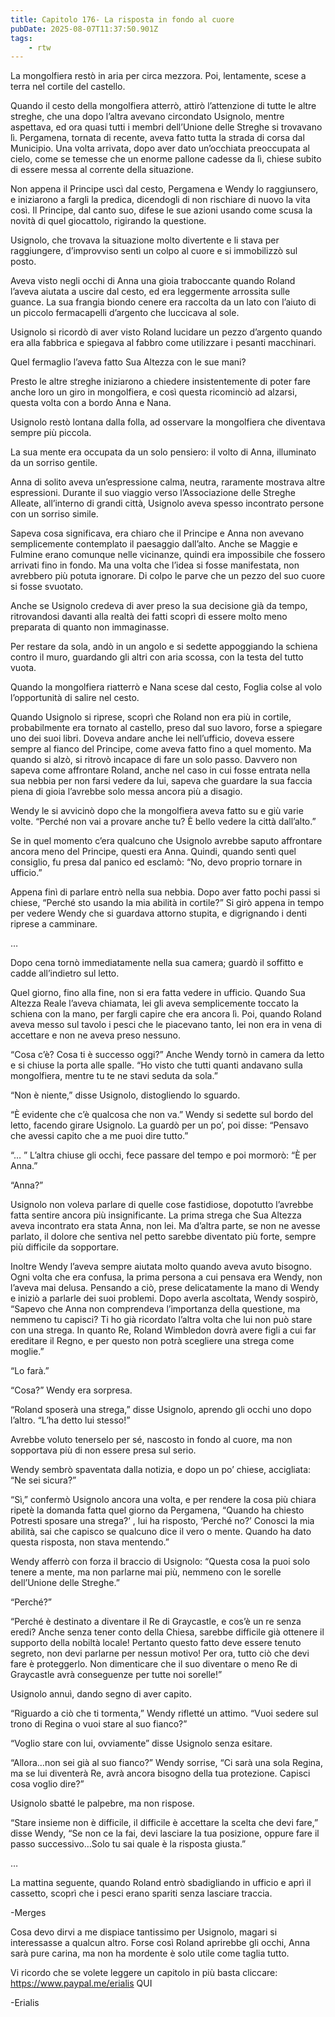 ```yaml
---
title: Capitolo 176- La risposta in fondo al cuore
pubDate: 2025-08-07T11:37:50.901Z
tags:
    - rtw
---
```







La mongolfiera restò in aria per circa mezzora. Poi, lentamente, scese a terra nel cortile del castello.


Quando il cesto della mongolfiera atterrò, attirò l’attenzione di tutte le altre streghe, che una dopo l’altra avevano circondato Usignolo, mentre aspettava, ed ora quasi tutti i membri dell’Unione delle Streghe si trovavano lì. Pergamena, tornata di recente, aveva fatto tutta la strada di corsa dal Municipio. Una volta arrivata, dopo aver dato un’occhiata preoccupata al cielo, come se temesse che un enorme pallone cadesse da lì, chiese subito di essere messa al corrente della situazione.


Non appena il Principe uscì dal cesto, Pergamena e Wendy lo raggiunsero, e iniziarono a fargli la predica, dicendogli di non rischiare di nuovo la vita così. Il Principe, dal canto suo, difese le sue azioni usando come scusa la novità di quel giocattolo, rigirando la questione.


Usignolo, che trovava la situazione molto divertente e li stava per raggiungere, d’improvviso sentì un colpo al cuore e si immobilizzò sul posto.


Aveva visto negli occhi di Anna una gioia traboccante quando Roland l’aveva aiutata a uscire dal cesto, ed era leggermente arrossita sulle guance. La sua frangia biondo cenere era raccolta da un lato con l’aiuto di un piccolo fermacapelli d’argento che luccicava al sole.


Usignolo si ricordò di aver visto Roland lucidare un pezzo d’argento quando era alla fabbrica e spiegava al fabbro come utilizzare i pesanti macchinari.


Quel fermaglio l’aveva fatto Sua Altezza con le sue mani?


Presto le altre streghe iniziarono a chiedere insistentemente di poter fare anche loro un giro in mongolfiera, e così questa ricominciò ad alzarsi, questa volta con a bordo Anna e Nana.


Usignolo restò lontana dalla folla, ad osservare la mongolfiera che diventava sempre più piccola.


La sua mente era occupata da un solo pensiero: il volto di Anna, illuminato da un sorriso gentile.


Anna di solito aveva un’espressione calma, neutra, raramente mostrava altre espressioni. Durante il suo viaggio verso l’Associazione delle Streghe Alleate, all’interno di grandi città, Usignolo aveva spesso incontrato persone con un sorriso simile.


Sapeva cosa significava, era chiaro che il Principe e Anna non avevano semplicemente contemplato il paesaggio dall’alto. Anche se Maggie e Fulmine erano comunque nelle vicinanze, quindi era impossibile che fossero arrivati fino in fondo. Ma una volta che l’idea si fosse manifestata, non avrebbero più potuta ignorare. Di colpo le parve che un pezzo del suo cuore si fosse svuotato.


Anche se Usignolo credeva di aver preso la sua decisione già da tempo, ritrovandosi davanti alla realtà dei fatti scoprì di essere molto meno preparata di quanto non immaginasse.


Per restare da sola, andò in un angolo e si sedette appoggiando la schiena contro il muro, guardando gli altri con aria scossa, con la testa del tutto vuota.


Quando la mongolfiera riatterrò e Nana scese dal cesto, Foglia colse al volo l’opportunità di salire nel cesto.


Quando Usignolo si riprese, scoprì che Roland non era più in cortile, probabilmente era tornato al castello, preso dal suo lavoro, forse a spiegare uno dei suoi libri. Doveva andare anche lei nell’ufficio, doveva essere sempre al fianco del Principe, come aveva fatto fino a quel momento. Ma quando si alzò, si ritrovò incapace di fare un solo passo. Davvero non sapeva come affrontare Roland, anche nel caso in cui fosse entrata nella sua nebbia per non farsi vedere da lui, sapeva che guardare la sua faccia piena di gioia l’avrebbe solo messa ancora più a disagio.


Wendy le si avvicinò dopo che la mongolfiera aveva fatto su e giù varie volte. “Perché non vai a provare anche tu? È bello vedere la città dall’alto.”


Se in quel momento c’era qualcuno che Usignolo avrebbe saputo affrontare ancora meno del Principe, questi era Anna. Quindi, quando sentì quel consiglio, fu presa dal panico ed esclamò: “No, devo proprio tornare in ufficio.”


Appena finì di parlare entrò nella sua nebbia. Dopo aver fatto pochi passi si chiese, “Perché sto usando la mia abilità in cortile?” Si girò appena in tempo per vedere Wendy che si guardava attorno stupita, e digrignando i denti riprese a camminare.


…


Dopo cena tornò immediatamente nella sua camera; guardò il soffitto e cadde all’indietro sul letto.


Quel giorno, fino alla fine, non si era fatta vedere in ufficio. Quando Sua Altezza Reale l’aveva chiamata, lei gli aveva semplicemente toccato la schiena con la mano, per fargli capire che era ancora lì. Poi, quando Roland aveva messo sul tavolo i pesci che le piacevano tanto, lei non era in vena di accettare e non ne aveva preso nessuno.


“Cosa c’è? Cosa ti è successo oggi?” Anche Wendy tornò in camera da letto e si chiuse la porta alle spalle. “Ho visto che tutti quanti andavano sulla mongolfiera, mentre tu te ne stavi seduta da sola.”


“Non è niente,” disse Usignolo, distogliendo lo sguardo.


“È evidente che c’è qualcosa che non va.” Wendy si sedette sul bordo del letto, facendo girare Usignolo. La guardò per un po’, poi disse: “Pensavo che avessi capito che a me puoi dire tutto.”


“… ” L’altra chiuse gli occhi, fece passare del tempo e poi mormorò: “È per Anna.”


“Anna?”


Usignolo non voleva parlare di quelle cose fastidiose, dopotutto l’avrebbe fatta sentire ancora più insignificante. La prima strega che Sua Altezza aveva incontrato era stata Anna, non lei. Ma d’altra parte, se non ne avesse parlato, il dolore che sentiva nel petto sarebbe diventato più forte, sempre più difficile da sopportare.


Inoltre Wendy l’aveva sempre aiutata molto quando aveva avuto bisogno. Ogni volta che era confusa, la prima persona a cui pensava era Wendy, non l’aveva mai delusa. Pensando a ciò, prese delicatamente la mano di Wendy e iniziò a parlarle dei suoi problemi. Dopo averla ascoltata, Wendy sospirò, “Sapevo che Anna non comprendeva l’importanza della questione, ma nemmeno tu capisci? Ti ho già ricordato l’altra volta che lui non può stare con una strega. In quanto Re, Roland Wimbledon dovrà avere figli a cui far ereditare il Regno, e per questo non potrà scegliere una strega come moglie.”


“Lo farà.”


“Cosa?” Wendy era sorpresa.


“Roland sposerà una strega,” disse Usignolo, aprendo gli occhi uno dopo l’altro. “L’ha detto lui stesso!”


Avrebbe voluto tenerselo per sé, nascosto in fondo al cuore, ma non sopportava più di non essere presa sul serio.


Wendy sembrò spaventata dalla notizia, e dopo un po’ chiese, accigliata: “Ne sei sicura?”


“Sì,” confermò Usignolo ancora una volta, e per rendere la cosa più chiara ripetè la domanda fatta quel giorno da Pergamena, “Quando ha chiesto Potresti sposare una strega?’ , lui ha risposto, ‘Perché no?’ Conosci la mia abilità, sai che capisco se qualcuno dice il vero o mente. Quando ha dato questa risposta, non stava mentendo.”


Wendy afferrò con forza il braccio di Usignolo: “Questa cosa la puoi solo tenere a mente, ma non parlarne mai più, nemmeno con le sorelle dell’Unione delle Streghe.”


“Perché?”


“Perché è destinato a diventare il Re di Graycastle, e cos’è un re senza eredi? Anche senza tener conto della Chiesa, sarebbe difficile già ottenere il supporto della nobiltà locale! Pertanto questo fatto deve essere tenuto segreto, non devi parlarne per nessun motivo! Per ora, tutto ciò che devi fare è proteggerlo. Non dimenticare che il suo diventare o meno Re di Graycastle avrà conseguenze per tutte noi sorelle!”


Usignolo annuì, dando segno di aver capito.


“Riguardo a ciò che ti tormenta,” Wendy rifletté un attimo. “Vuoi sedere sul trono di Regina o vuoi stare al suo fianco?”


“Voglio stare con lui, ovviamente” disse Usignolo senza esitare.


“Allora…non sei già al suo fianco?” Wendy sorrise, “Ci sarà una sola Regina, ma se lui diventerà Re, avrà ancora bisogno della tua protezione. Capisci cosa voglio dire?”


Usignolo sbatté le palpebre, ma non rispose.


“Stare insieme non è difficile, il difficile è accettare la scelta che devi fare,” disse Wendy, “Se non ce la fai, devi lasciare la tua posizione, oppure fare il passo successivo…Solo tu sai quale è la risposta giusta.”


…


La mattina seguente, quando Roland entrò sbadigliando in ufficio e aprì il cassetto, scoprì che i pesci erano spariti senza lasciare traccia.


-Merges


Cosa devo dirvi a me dispiace tantissimo per Usignolo, magari si interessasse a qualcun altro. Forse così Roland aprirebbe gli occhi, Anna sarà pure carina, ma non ha mordente è solo utile come taglia tutto.


Vi ricordo che se volete leggere un capitolo in più basta cliccare: https://www.paypal.me/erialis QUI


-Erialis                                


                                



